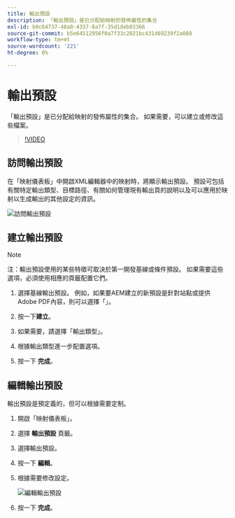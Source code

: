 ```yaml
---
title: 輸出預設
description: 「輸出預設」是已分配給映射的發佈屬性的集合
exl-id: b0c64737-48a0-4337-8a7f-35d1deb03366
source-git-commit: b5e64512956f0a7f33c2021bc431d69239f2a088
workflow-type: tm+mt
source-wordcount: '221'
ht-degree: 0%

---
```


# 輸出預設

「輸出預設」是已分配給映射的發佈屬性的集合。 如果需要，可以建立或修改這些檔案。

>[!VIDEO](https://video.tv.adobe.com/v/338989)

## 訪問輸出預設

在「映射儀表板」中開啟XML編輯器中的映射時，將顯示輸出預設。 預設可包括有關特定輸出類型、目標路徑、有關如何管理現有輸出頁的說明以及可以應用於映射以生成輸出的其他設定的資訊。

![訪問輸出預設](images/access-output-presets.png)

## 建立輸出預設

>[!NOTE]
>
>注：輸出預設使用的某些特徵可取決於第一開發基線或條件預設。 如果需要這些選項，必須使用相應的頁籤配置它們。

1. 選擇基線輸出預設。 例如，如果要AEM建立的新預設是針對站點或提供Adobe PDF內容，則可以選擇「」。

2. 按一下&#x200B;**建立**。

3. 如果需要，請選擇「輸出類型」。

4. 根據輸出類型進一步配置選項。

5. 按一下 **完成**。

## 編輯輸出預設

輸出預設是預定義的，但可以根據需要定制。

1. 開啟「映射儀表板」。

2. 選擇 **輸出預設** 頁籤。

3. 選擇輸出預設。

4. 按一下 **編輯**。

5. 根據需要修改設定。

   ![編輯輸出預設](images/edit-output-preset.png)

6. 按一下 **完成**。
